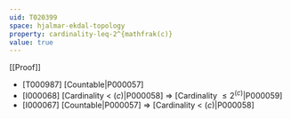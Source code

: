 ```yaml
---
uid: T020399
space: hjalmar-ekdal-topology
property: cardinality-leq-2^{mathfrak(c)}
value: true
---
```

[[Proof]]

* [T000987] [Countable|P000057]
* [I000068] [Cardinality < $\mathfrak(c)$|P000058] => [Cardinality $\leq 2^{\mathfrak(c)}$|P000059]
* [I000067] [Countable|P000057] => [Cardinality < $\mathfrak(c)$|P000058]

